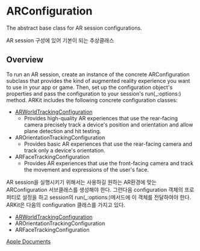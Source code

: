 # ARConfiguration
The abstract base class for AR session configurations.

AR session 구성에 있어 기본이 되는 추상클래스

## Overview
To run an AR session, create an instance of the concrete ARConfiguration subclass that provides the kind of augmented reality experience you want to use in your app or game. Then, set up the configuration object's properties and pass the configuration to your session's run(_:options:) method. ARKit includes the following concrete configuration classes:

- [ARWorldTrackingConfiguration][arworld]
  - Provides high-quality AR experiences that use the rear-facing camera precisely track a device's position and orientation and allow plane detection and hit testing.
- AROrientationTrackingConfiguration
  - Provides basic AR experiences that use the rear-facing camera and track only a device's orientation.
- ARFaceTrackingConfiguration
  - Provides AR experiences that use the front-facing camera and track the movement and expressions of the user's face.


AR session을 실행시키기 위해서는 사용하길 원하는 AR환경에 맞는 ARConfiguration 서브클래스를 생성해야 한다. 그런다음 configuration 객체의 프로퍼티로 설정을 하고 session의 run(_:options:)메서드에 이 객체를 전달하여야 한다. ARKit은 다음의 configuration 클래스를 가지고 있다.

- [ARWorldTrackingConfiguration][arworld]
- AROrientationTrackingConfiguration
- ARFaceTrackingConfiguration

[Apple Documents][apple]


[arworld]: 01_iOS/ARKit/ARWorldTrackingConfiguration.md
[apple]: https://developer.apple.com/documentation/arkit/arconfiguration
